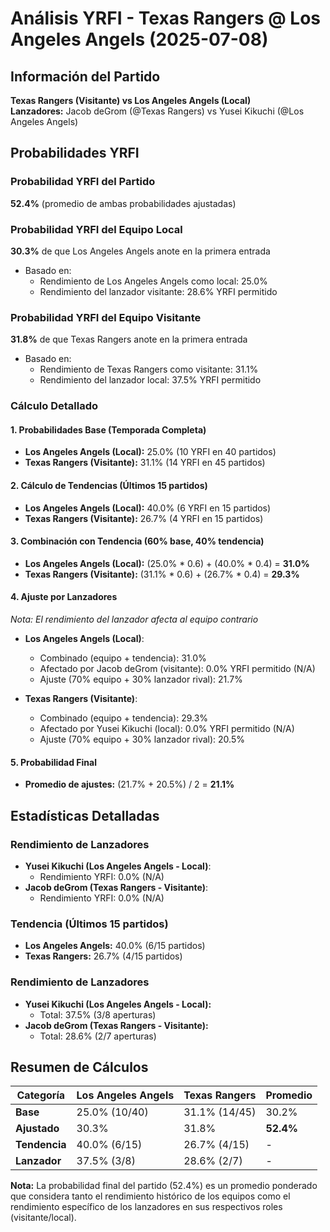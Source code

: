 # Análisis YRFI - Texas Rangers @ Los Angeles Angels (2025-07-08)

## Información del Partido
**Texas Rangers (Visitante) vs Los Angeles Angels (Local)**  
**Lanzadores:** Jacob deGrom (@Texas Rangers) vs Yusei Kikuchi (@Los Angeles Angels)

## Probabilidades YRFI

### Probabilidad YRFI del Partido
**52.4%** (promedio de ambas probabilidades ajustadas)

### Probabilidad YRFI del Equipo Local
**30.3%** de que Los Angeles Angels anote en la primera entrada
- Basado en:
  - Rendimiento de Los Angeles Angels como local: 25.0%
  - Rendimiento del lanzador visitante: 28.6% YRFI permitido

### Probabilidad YRFI del Equipo Visitante
**31.8%** de que Texas Rangers anote en la primera entrada
- Basado en:
  - Rendimiento de Texas Rangers como visitante: 31.1%
  - Rendimiento del lanzador local: 37.5% YRFI permitido

### Cálculo Detallado

#### 1. Probabilidades Base (Temporada Completa)
- **Los Angeles Angels (Local):** 25.0% (10 YRFI en 40 partidos)
- **Texas Rangers (Visitante):** 31.1% (14 YRFI en 45 partidos)

#### 2. Cálculo de Tendencias (Últimos 15 partidos)
- **Los Angeles Angels (Local):** 40.0% (6 YRFI en 15 partidos)
- **Texas Rangers (Visitante):** 26.7% (4 YRFI en 15 partidos)

#### 3. Combinación con Tendencia (60% base, 40% tendencia)
- **Los Angeles Angels (Local):** (25.0% * 0.6) + (40.0% * 0.4) = **31.0%**
- **Texas Rangers (Visitante):** (31.1% * 0.6) + (26.7% * 0.4) = **29.3%**

#### 4. Ajuste por Lanzadores
*Nota: El rendimiento del lanzador afecta al equipo contrario*

- **Los Angeles Angels (Local)**:
  - Combinado (equipo + tendencia): 31.0%
  - Afectado por Jacob deGrom (visitante): 0.0% YRFI permitido (N/A)
  - Ajuste (70% equipo + 30% lanzador rival): 21.7%

- **Texas Rangers (Visitante)**:
  - Combinado (equipo + tendencia): 29.3%
  - Afectado por Yusei Kikuchi (local): 0.0% YRFI permitido (N/A)
  - Ajuste (70% equipo + 30% lanzador rival): 20.5%

#### 5. Probabilidad Final
- **Promedio de ajustes:** (21.7% + 20.5%) / 2 = **21.1%**

## Estadísticas Detalladas


### Rendimiento de Lanzadores
- **Yusei Kikuchi (Los Angeles Angels - Local)**:
  - Rendimiento YRFI: 0.0% (N/A)
- **Jacob deGrom (Texas Rangers - Visitante)**:
  - Rendimiento YRFI: 0.0% (N/A)
### Tendencia (Últimos 15 partidos)
- **Los Angeles Angels:** 40.0% (6/15 partidos)
- **Texas Rangers:** 26.7% (4/15 partidos)

### Rendimiento de Lanzadores
- **Yusei Kikuchi (Los Angeles Angels - Local):**
  - Total: 37.5% (3/8 aperturas)
- **Jacob deGrom (Texas Rangers - Visitante):**
  - Total: 28.6% (2/7 aperturas)

## Resumen de Cálculos
| Categoría | Los Angeles Angels   | Texas Rangers        | Promedio |
|-----------|----------------------|----------------------|----------|
| **Base** | 25.0% (10/40) | 31.1% (14/45) | 30.2% |
| **Ajustado** | 30.3% | 31.8% | **52.4%** |
| **Tendencia** | 40.0% (6/15) | 26.7% (4/15) | - |
| **Lanzador** | 37.5% (3/8) | 28.6% (2/7) | - |

**Nota:** La probabilidad final del partido (52.4%) es un promedio ponderado que considera tanto el rendimiento histórico de los equipos como el rendimiento específico de los lanzadores en sus respectivos roles (visitante/local).